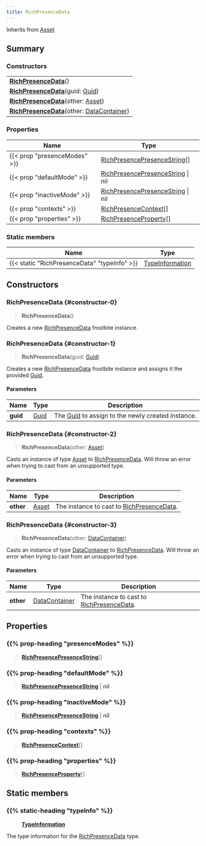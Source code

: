 ```yaml
---
title: RichPresenceData
---
```


Inherits from [Asset](/vext/ref/fb/asset)

## Summary

### Constructors

|  |
| --- |
| **[RichPresenceData](#constructor-0)**() |
| **[RichPresenceData](#constructor-1)**(guid: [Guid](/vext/ref/shared/type/guid)) |
| **[RichPresenceData](#constructor-2)**(other: [Asset](/vext/ref/fb/asset)) |
| **[RichPresenceData](#constructor-3)**(other: [DataContainer](/vext/ref/shared/type/datacontainer)) |

### Properties

| Name | Type |
| ---- | ---- |
| {{< prop "presenceModes" >}} | [RichPresencePresenceString](/vext/ref/fb/richpresencepresencestring)[] |
| {{< prop "defaultMode" >}} | [RichPresencePresenceString](/vext/ref/fb/richpresencepresencestring) \| nil |
| {{< prop "inactiveMode" >}} | [RichPresencePresenceString](/vext/ref/fb/richpresencepresencestring) \| nil |
| {{< prop "contexts" >}} | [RichPresenceContext](/vext/ref/fb/richpresencecontext)[] |
| {{< prop "properties" >}} | [RichPresenceProperty](/vext/ref/fb/richpresenceproperty)[] |

### Static members

| Name | Type |
| ---- | ---- |
| {{< static "RichPresenceData" "typeInfo" >}} | [TypeInformation](/vext/ref/shared/type/typeinformation) |

## Constructors

### RichPresenceData {#constructor-0}

> **RichPresenceData**()

Creates a new [RichPresenceData](/vext/ref/fb/richpresencedata) frostbite instance.

### RichPresenceData {#constructor-1}

> **RichPresenceData**(guid: [Guid](/vext/ref/shared/type/guid))

Creates a new [RichPresenceData](/vext/ref/fb/richpresencedata) frostbite instance and assigns it the provided [Guid](/vext/ref/shared/type/guid).

#### Parameters

| Name | Type | Description |
| ---- | ---- | ----------- |
| **guid** | [Guid](/vext/ref/shared/type/guid) | The [Guid](/vext/ref/shared/type/guid) to assign to the newly created instance. |

### RichPresenceData {#constructor-2}

> **RichPresenceData**(other: [Asset](/vext/ref/fb/asset))

Casts an instance of type [Asset](/vext/ref/fb/asset) to [RichPresenceData](/vext/ref/fb/richpresencedata). Will throw an error when trying to cast from an unsupported type.

#### Parameters

| Name | Type | Description |
| ---- | ---- | ----------- |
| **other** | [Asset](/vext/ref/fb/asset) | The instance to cast to [RichPresenceData](/vext/ref/fb/richpresencedata). |

### RichPresenceData {#constructor-3}

> **RichPresenceData**(other: [DataContainer](/vext/ref/shared/type/datacontainer))

Casts an instance of type [DataContainer](/vext/ref/shared/type/datacontainer) to [RichPresenceData](/vext/ref/fb/richpresencedata). Will throw an error when trying to cast from an unsupported type.

#### Parameters

| Name | Type | Description |
| ---- | ---- | ----------- |
| **other** | [DataContainer](/vext/ref/shared/type/datacontainer) | The instance to cast to [RichPresenceData](/vext/ref/fb/richpresencedata). |

## Properties

### {{% prop-heading "presenceModes" %}}

> **[RichPresencePresenceString](/vext/ref/fb/richpresencepresencestring)**[]

### {{% prop-heading "defaultMode" %}}

> **[RichPresencePresenceString](/vext/ref/fb/richpresencepresencestring)** \| **nil**

### {{% prop-heading "inactiveMode" %}}

> **[RichPresencePresenceString](/vext/ref/fb/richpresencepresencestring)** \| **nil**

### {{% prop-heading "contexts" %}}

> **[RichPresenceContext](/vext/ref/fb/richpresencecontext)**[]

### {{% prop-heading "properties" %}}

> **[RichPresenceProperty](/vext/ref/fb/richpresenceproperty)**[]

## Static members

### {{% static-heading "typeInfo" %}}

> **[TypeInformation](/vext/ref/shared/type/typeinformation)**

The type information for the [RichPresenceData](/vext/ref/fb/richpresencedata) type.

